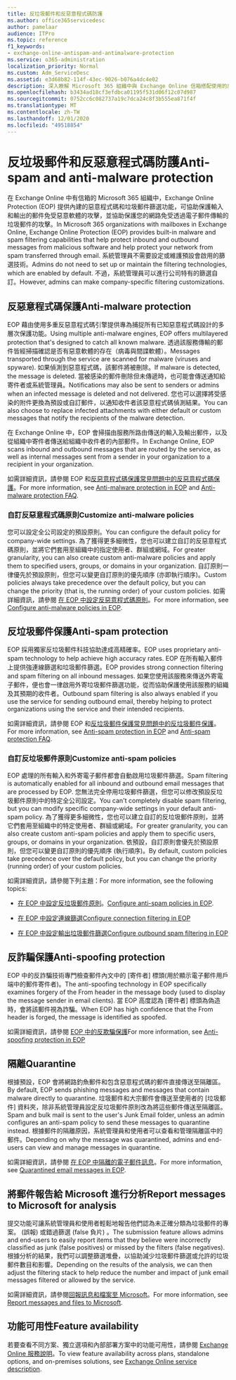 ```yaml
---
title: 反垃圾郵件和反惡意程式碼防護
ms.author: office365servicedesc
author: pamelaar
audience: ITPro
ms.topic: reference
f1_keywords:
- exchange-online-antispam-and-antimalware-protection
ms.service: o365-administration
localization_priority: Normal
ms.custom: Adm_ServiceDesc
ms.assetid: e3d68b82-114f-43ec-9026-b076a4dc4e02
description: 深入瞭解 Microsoft 365 組織中與 Exchange Online 信箱搭配使用的反垃圾郵件和反惡意程式碼保護功能。
ms.openlocfilehash: b3434ad18cf3efdbca01195f531d06f12c07d987
ms.sourcegitcommit: 0752cc6c082737a19c7dca24c8f3b555ea871f4f
ms.translationtype: MT
ms.contentlocale: zh-TW
ms.lasthandoff: 12/01/2020
ms.locfileid: "49518854"
---
```

# <a name="anti-spam-and-anti-malware-protection"></a><span data-ttu-id="19ec3-103">反垃圾郵件和反惡意程式碼防護</span><span class="sxs-lookup"><span data-stu-id="19ec3-103">Anti-spam and anti-malware protection</span></span>

<span data-ttu-id="19ec3-104">在 Exchange Online 中有信箱的 Microsoft 365 組織中，Exchange Online Protection (EOP) 提供內建的惡意程式碼和垃圾郵件篩選功能，可協助保護輸入和輸出的郵件免受惡意軟體的攻擊，並協助保護您的網路免受透過電子郵件傳輸的垃圾郵件的攻擊。</span><span class="sxs-lookup"><span data-stu-id="19ec3-104">In Microsoft 365 organizations with mailboxes in Exchange Online, Exchange Online Protection (EOP) provides built-in malware and spam filtering capabilities that help protect inbound and outbound messages from malicious software and help protect your network from spam transferred through email.</span></span> <span data-ttu-id="19ec3-105">系統管理員不需要設定或維護預設會啟用的篩選技術。</span><span class="sxs-lookup"><span data-stu-id="19ec3-105">Admins do not need to set up or maintain the filtering technologies, which are enabled by default.</span></span> <span data-ttu-id="19ec3-106">不過，系統管理員可以進行公司特有的篩選自訂。</span><span class="sxs-lookup"><span data-stu-id="19ec3-106">However, admins can make company-specific filtering customizations.</span></span>

## <a name="anti-malware-protection"></a><span data-ttu-id="19ec3-107">反惡意程式碼保護</span><span class="sxs-lookup"><span data-stu-id="19ec3-107">Anti-malware protection</span></span>

<span data-ttu-id="19ec3-108">EOP 藉由使用多重反惡意程式碼引擎提供專為捕捉所有已知惡意程式碼設計的多層次保護功能。</span><span class="sxs-lookup"><span data-stu-id="19ec3-108">Using multiple anti-malware engines, EOP offers multilayered protection that's designed to catch all known malware.</span></span> <span data-ttu-id="19ec3-109">透過該服務傳輸的郵件皆經掃描確認是否有惡意軟體的存在（病毒與間諜軟體）。</span><span class="sxs-lookup"><span data-stu-id="19ec3-109">Messages transported through the service are scanned for malware (viruses and spyware).</span></span> <span data-ttu-id="19ec3-110">如果偵測到惡意程式碼，該郵件將被刪除。</span><span class="sxs-lookup"><span data-stu-id="19ec3-110">If malware is detected, the message is deleted.</span></span> <span data-ttu-id="19ec3-111">當被感染的郵件刪除但未傳遞時，也可能會傳送通知給寄件者或系統管理員。</span><span class="sxs-lookup"><span data-stu-id="19ec3-111">Notifications may also be sent to senders or admins when an infected message is deleted and not delivered.</span></span> <span data-ttu-id="19ec3-112">您也可以選擇將受感染的附件更換為預設或自訂郵件，以通知收件者該惡意程式碼偵測結果。</span><span class="sxs-lookup"><span data-stu-id="19ec3-112">You can also choose to replace infected attachments with either default or custom messages that notify the recipients of the malware detection.</span></span>

<span data-ttu-id="19ec3-113">在 Exchange Online 中，EOP 會掃描由服務所路由傳送的輸入及輸出郵件，以及從組織中寄件者傳送給組織中收件者的內部郵件。</span><span class="sxs-lookup"><span data-stu-id="19ec3-113">In Exchange Online, EOP scans inbound and outbound messages that are routed by the service, as well as internal messages sent from a sender in your organization to a recipient in your organization.</span></span>

<span data-ttu-id="19ec3-114">如需詳細資訊，請參閱 EOP 和[反惡意程式碼保護常見問題](https://docs.microsoft.com/microsoft-365/security/office-365-security/anti-malware-protection-faq-eop)[中的反惡意程式碼保護](https://docs.microsoft.com/microsoft-365/security/office-365-security/anti-malware-protection)。</span><span class="sxs-lookup"><span data-stu-id="19ec3-114">For more information, see [Anti-malware protection in EOP](https://docs.microsoft.com/microsoft-365/security/office-365-security/anti-malware-protection) and [Anti-malware protection FAQ](https://docs.microsoft.com/microsoft-365/security/office-365-security/anti-malware-protection-faq-eop).</span></span>

### <a name="customize-anti-malware-policies"></a><span data-ttu-id="19ec3-115">自訂反惡意程式碼原則</span><span class="sxs-lookup"><span data-stu-id="19ec3-115">Customize anti-malware policies</span></span>

<span data-ttu-id="19ec3-116">您可以設定全公司設定的預設原則。</span><span class="sxs-lookup"><span data-stu-id="19ec3-116">You can configure the default policy for company-wide settings.</span></span> <span data-ttu-id="19ec3-117">為了獲得更多細微性，您也可以建立自訂的反惡意程式碼原則，並將它們套用至組織中的指定使用者、群組或網域。</span><span class="sxs-lookup"><span data-stu-id="19ec3-117">For greater granularity, you can also create custom anti-malware policies and apply them to specified users, groups, or domains in your organization.</span></span> <span data-ttu-id="19ec3-118">自訂原則一律優先於預設原則，但您可以變更自訂原則的優先順序 (亦即執行順序)。</span><span class="sxs-lookup"><span data-stu-id="19ec3-118">Custom policies always take precedence over the default policy, but you can change the priority (that is, the running order) of your custom policies.</span></span> <span data-ttu-id="19ec3-119">如需詳細資訊，請參閱 [在 EOP 中設定反惡意程式碼原則](https://docs.microsoft.com/microsoft-365/security/office-365-security/configure-anti-malware-policies)。</span><span class="sxs-lookup"><span data-stu-id="19ec3-119">For more information, see [Configure anti-malware policies in EOP](https://docs.microsoft.com/microsoft-365/security/office-365-security/configure-anti-malware-policies).</span></span>

## <a name="anti-spam-protection"></a><span data-ttu-id="19ec3-120">反垃圾郵件保護</span><span class="sxs-lookup"><span data-stu-id="19ec3-120">Anti-spam protection</span></span>

<span data-ttu-id="19ec3-121">EOP 採用獨家反垃圾郵件科技協助達成高精確率。</span><span class="sxs-lookup"><span data-stu-id="19ec3-121">EOP uses proprietary anti-spam technology to help achieve high accuracy rates.</span></span> <span data-ttu-id="19ec3-122">EOP 在所有輸入郵件上提供強連線篩選和垃圾郵件篩選。</span><span class="sxs-lookup"><span data-stu-id="19ec3-122">EOP provides strong connection filtering and spam filtering on all inbound messages.</span></span> <span data-ttu-id="19ec3-123">如果您使用該服務來傳送外寄電子郵件，便也會一律啟用外寄垃圾郵件篩選功能，從而協助保護使用該服務的組織及其預期的收件者。</span><span class="sxs-lookup"><span data-stu-id="19ec3-123">Outbound spam filtering is also always enabled if you use the service for sending outbound email, thereby helping to protect organizations using the service and their intended recipients.</span></span>

<span data-ttu-id="19ec3-124">如需詳細資訊，請參閱 EOP 和[反垃圾郵件保護常見問題](https://docs.microsoft.com/microsoft-365/security/office-365-security/anti-spam-protection-faq)[中的反垃圾郵件保護](https://docs.microsoft.com/microsoft-365/security/office-365-security/anti-spam-protection)。</span><span class="sxs-lookup"><span data-stu-id="19ec3-124">For more information, see [Anti-spam protection in EOP](https://docs.microsoft.com/microsoft-365/security/office-365-security/anti-spam-protection) and [Anti-spam protection FAQ](https://docs.microsoft.com/microsoft-365/security/office-365-security/anti-spam-protection-faq).</span></span>

### <a name="customize-anti-spam-policies"></a><span data-ttu-id="19ec3-125">自訂反垃圾郵件原則</span><span class="sxs-lookup"><span data-stu-id="19ec3-125">Customize anti-spam policies</span></span>

<span data-ttu-id="19ec3-126">EOP 處理的所有輸入和外寄電子郵件都會自動啟用垃圾郵件篩選。</span><span class="sxs-lookup"><span data-stu-id="19ec3-126">Spam filtering is automatically enabled for all inbound and outbound email messages that are processed by EOP.</span></span> <span data-ttu-id="19ec3-127">您無法完全停用垃圾郵件篩選，但您可以修改預設反垃圾郵件原則中的特定全公司設定。</span><span class="sxs-lookup"><span data-stu-id="19ec3-127">You can't completely disable spam filtering, but you can modify specific company-wide settings in your default anti-spam policy.</span></span> <span data-ttu-id="19ec3-128">為了獲得更多細微性，您也可以建立自訂的反垃圾郵件原則，並將它們套用至組織中的特定使用者、群組或網域。</span><span class="sxs-lookup"><span data-stu-id="19ec3-128">For greater granularity, you can also create custom anti-spam policies and apply them to specific users, groups, or domains in your organization.</span></span> <span data-ttu-id="19ec3-129">依預設，自訂原則會優先於預設原則，但您可以變更自訂原則的優先順序 (執行順序)。</span><span class="sxs-lookup"><span data-stu-id="19ec3-129">By default, custom policies take precedence over the default policy, but you can change the priority (running order) of your custom policies.</span></span>

<span data-ttu-id="19ec3-130">如需詳細資訊，請參閱下列主題：</span><span class="sxs-lookup"><span data-stu-id="19ec3-130">For more information, see the following topics:</span></span>

- <span data-ttu-id="19ec3-131">[在 EOP 中設定反垃圾郵件原則](https://docs.microsoft.com/microsoft-365/security/office-365-security/configure-your-spam-filter-policies)。</span><span class="sxs-lookup"><span data-stu-id="19ec3-131">[Configure anti-spam policies in EOP](https://docs.microsoft.com/microsoft-365/security/office-365-security/configure-your-spam-filter-policies).</span></span>

- [<span data-ttu-id="19ec3-132">在 EOP 中設定連線篩選</span><span class="sxs-lookup"><span data-stu-id="19ec3-132">Configure connection filtering in EOP</span></span>](https://docs.microsoft.com/microsoft-365/security/office-365-security/configure-the-connection-filter-policy)

- [<span data-ttu-id="19ec3-133">在 EOP 中設定輸出垃圾郵件篩選</span><span class="sxs-lookup"><span data-stu-id="19ec3-133">Configure outbound spam filtering in EOP</span></span>](https://docs.microsoft.com/microsoft-365/security/office-365-security/configure-the-outbound-spam-policy)

## <a name="anti-spoofing-protection"></a><span data-ttu-id="19ec3-134">反詐騙保護</span><span class="sxs-lookup"><span data-stu-id="19ec3-134">Anti-spoofing protection</span></span>

<span data-ttu-id="19ec3-135">EOP 中的反詐騙技術專門檢查郵件內文中的 [寄件者] 標頭(用於顯示電子郵件用戶端中的郵件寄件者)。</span><span class="sxs-lookup"><span data-stu-id="19ec3-135">The anti-spoofing technology in EOP specifically examines forgery of the From header in the message body (used to display the message sender in email clients).</span></span> <span data-ttu-id="19ec3-136">當 EOP 高度認為 [寄件者] 標頭為偽造時，會將該郵件視為詐騙。</span><span class="sxs-lookup"><span data-stu-id="19ec3-136">When EOP has high confidence that the From header is forged, the message is identified as spoofed.</span></span>

<span data-ttu-id="19ec3-137">如需詳細資訊，請參閱 [EOP 中的反欺騙保護](https://docs.microsoft.com/microsoft-365/security/office-365-security/anti-spoofing-protection)</span><span class="sxs-lookup"><span data-stu-id="19ec3-137">For more information, see [Anti-spoofing protection in EOP](https://docs.microsoft.com/microsoft-365/security/office-365-security/anti-spoofing-protection)</span></span>

## <a name="quarantine"></a><span data-ttu-id="19ec3-138">隔離</span><span class="sxs-lookup"><span data-stu-id="19ec3-138">Quarantine</span></span>

<span data-ttu-id="19ec3-139">根據預設，EOP 會將網路釣魚郵件和包含惡意程式碼的郵件直接傳送至隔離區。</span><span class="sxs-lookup"><span data-stu-id="19ec3-139">By default, EOP sends phishing messages and messages that contain malware directly to quarantine.</span></span> <span data-ttu-id="19ec3-140">垃圾郵件和大宗郵件會傳送至使用者的 [垃圾郵件] 資料夾，除非系統管理員設定反垃圾郵件原則改為將這些郵件傳送至隔離區。</span><span class="sxs-lookup"><span data-stu-id="19ec3-140">Spam and bulk mail is sent to the user's Junk Email folder, unless an admin configures an anti-spam policy to send these messages to quarantine instead.</span></span> <span data-ttu-id="19ec3-141">根據郵件的隔離原因，系統管理員和使用者可以查看和管理隔離區中的郵件。</span><span class="sxs-lookup"><span data-stu-id="19ec3-141">Depending on why the message was quarantined, admins and end-users can view and manage messages in quarantine.</span></span>

<span data-ttu-id="19ec3-142">如需詳細資訊，請參閱 [在 EOP 中隔離的電子郵件訊息](https://docs.microsoft.com/microsoft-365/security/office-365-security/quarantine-email-messages)。</span><span class="sxs-lookup"><span data-stu-id="19ec3-142">For more information, see [Quarantined email messages in EOP](https://docs.microsoft.com/microsoft-365/security/office-365-security/quarantine-email-messages).</span></span>

## <a name="report-messages-to-microsoft-for-analysis"></a><span data-ttu-id="19ec3-143">將郵件報告給 Microsoft 進行分析</span><span class="sxs-lookup"><span data-stu-id="19ec3-143">Report messages to Microsoft for analysis</span></span>

<span data-ttu-id="19ec3-144">提交功能可讓系統管理員和使用者輕鬆地報告他們認為未正確分類為垃圾郵件的專案。 (誤報) 或錯過篩選 (false 負片) 。</span><span class="sxs-lookup"><span data-stu-id="19ec3-144">The submission feature allows admins and end-users to easily report items that they believe were incorrectly classified as junk (false positives) or missed by the filters (false negatives).</span></span> <span data-ttu-id="19ec3-145">根據分析的結果，我們可以調整篩選堆疊，以協助減少垃圾郵件篩選或允許的垃圾郵件數目和影響。</span><span class="sxs-lookup"><span data-stu-id="19ec3-145">Depending on the results of the analysis, we can then adjust the filtering stack to help reduce the number and impact of junk email messages filtered or allowed by the service.</span></span>

<span data-ttu-id="19ec3-146">如需詳細資訊，請參閱[回報訊息和檔案至 Microsoft](https://docs.microsoft.com/microsoft-365/security/office-365-security/report-junk-email-messages-to-microsoft)。</span><span class="sxs-lookup"><span data-stu-id="19ec3-146">For more information, see [Report messages and files to Microsoft](https://docs.microsoft.com/microsoft-365/security/office-365-security/report-junk-email-messages-to-microsoft).</span></span>

## <a name="feature-availability"></a><span data-ttu-id="19ec3-147">功能可用性</span><span class="sxs-lookup"><span data-stu-id="19ec3-147">Feature availability</span></span>

<span data-ttu-id="19ec3-148">若要查看不同方案、獨立選項和內部部署方案中的功能可用性，請參閱 [Exchange Online 服務說明](exchange-online-service-description.md)。</span><span class="sxs-lookup"><span data-stu-id="19ec3-148">To view feature availability across plans, standalone options, and on-premises solutions, see [Exchange Online service description](exchange-online-service-description.md).</span></span>

